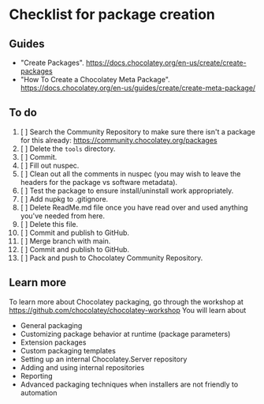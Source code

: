 ﻿# Checklist for package creation

## Guides

- "Create Packages". <https://docs.chocolatey.org/en-us/create/create-packages>
- "How To Create a Chocolatey Meta Package". <https://docs.chocolatey.org/en-us/guides/create/create-meta-package/>

## To do

1. [ ] Search the Community Repository to make sure there isn't a package for this already: <https://community.chocolatey.org/packages>
2. [ ] Delete the `tools` directory.
3. [ ] Commit.
4. [ ] Fill out nuspec.
5. [ ] Clean out all the comments in nuspec (you may wish to leave the headers for the package vs software metadata).
6. [ ] Test the package to ensure install/uninstall work appropriately.
7. [ ] Add nupkg to .gitignore.
8. [ ] Delete ReadMe.md file once you have read over and used anything you've needed from here.
9. [ ] Delete this file.
10. [ ] Commit and publish to GitHub.
11. [ ] Merge branch with main.
12. [ ] Commit and publish to GitHub.
13. [ ] Pack and push to Chocolatey Community Repository.

## Learn more

To learn more about Chocolatey packaging, go through the workshop at <https://github.com/chocolatey/chocolatey-workshop>
You will learn about

- General packaging
- Customizing package behavior at runtime (package parameters)
- Extension packages
- Custom packaging templates
- Setting up an internal Chocolatey.Server repository
- Adding and using internal repositories
- Reporting
- Advanced packaging techniques when installers are not friendly to automation
